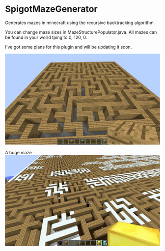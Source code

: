 # SpigotMazeGenerator
Generates mazes in minecraft using the recursive backtracking algorithm.

You can change maze sizes in MazeStructurePopulator.java. All mazes can be found in your world tping to 0, 120, 0.

I've got some plans for this plugin and will be updating it soon.

![alt text](https://github.com/Exeton/SpigotMazeGenerator/blob/master/Sample%20Maze.png?raw=true)


A huge maze
![alt text](https://github.com/Exeton/SpigotMazeGenerator/blob/master/Huge%20Maze.png?raw=true)
